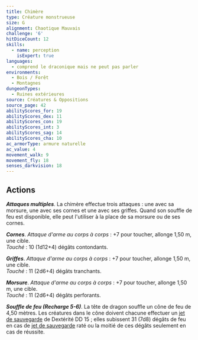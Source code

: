```yaml
---
title: Chimère
type: Créature monstrueuse
size: G
alignment: Chaotique Mauvais
challenge: '6'
hitDiceCount: 12
skills:
  - name: perception
    isExpert: true
languages:
  - comprend le draconique mais ne peut pas parler
environments:
  - Bois / Forêt
  - Montagnes
dungeonTypes:
  - Ruines extérieures
source: Créatures & Oppositions
source_page: 42
abilityScores_for: 19
abilityScores_dex: 11
abilityScores_con: 19
abilityScores_int: 3
abilityScores_sag: 14
abilityScores_cha: 10
ac_armorType: armure naturelle
ac_value: 4
movement_walk: 9
movement_fly: 18
senses_darkvision: 18
---
```

## Actions
_**Attaques multiples**_. La chimère effectue trois attaques : une avec sa morsure, une avec ses cornes et une avec ses griffes. Quand son souffle de feu est disponible, elle peut l'utiliser à la place de sa morsure ou de ses cornes.

_**Cornes**_. _Attaque d'arme au corps à corps_ : +7 pour toucher, allonge 1,50 m, une cible.  
_Touché_ : 10 (1d12+4) dégâts contondants.

_**Griffes**_. _Attaque d'arme au corps à corps_ : +7 pour toucher, allonge 1,50 m, une cible.  
_Touché_ : 11 (2d6+4) dégâts tranchants.

_**Morsure**_. _Attaque d'arme au corps à corps_ : +7 pour toucher, allonge 1,50 m, une cible.  
_Touché_ : 11 (2d6+4) dégâts perforants.

_**Souffle de feu (Recharge 5-6)**_. La tête de dragon souffle un cône de feu de 4,50 mètres. Les créatures dans le cône doivent chacune effectuer un [jet de sauvegarde](/utiliser-les-caracteristiques/#jets-de-sauvegarde) de Dextérité DD 15 ; elles subissent 31 (7d8) dégâts de feu en cas de [jet de sauvegarde](/utiliser-les-caracteristiques/#jets-de-sauvegarde) raté ou la moitié de ces dégâts seulement en cas de réussite.
